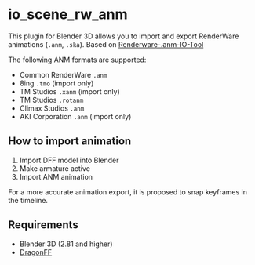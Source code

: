 # io_scene_rw_anm

This plugin for Blender 3D allows you to import and export RenderWare animations (`.anm`, `.ska`). Based on [Renderware-.anm-IO-Tool](https://github.com/Shadowth117/Renderware-.anm-IO-Tool)

The following ANM formats are supported:
* Common RenderWare `.anm`
* 8ing `.tmo` (import only)
* TM Studios `.xanm` (import only)
* TM Studios `.rotanm`
* Climax Studios `.anm`
* AKI Corporation `.anm` (import only)

## How to import animation

1. Import DFF model into Blender
2. Make armature active
3. Import ANM animation

For a more accurate animation export, it is proposed to snap keyframes in the timeline.

## Requirements

* Blender 3D (2.81 and higher)
* [DragonFF](https://github.com/Parik27/DragonFF)
